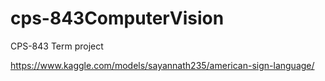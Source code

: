 # cps-843ComputerVision
CPS-843 Term project


https://www.kaggle.com/models/sayannath235/american-sign-language/